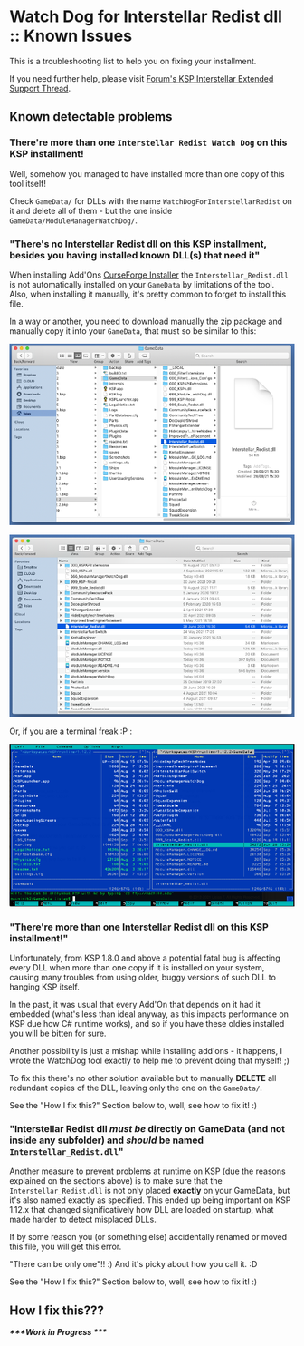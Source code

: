 # Watch Dog for Interstellar Redist dll :: Known Issues


This is a troubleshooting list to help you on fixing your installment.

If you need further help, please visit [Forum's KSP Interstellar Extended Support Thread](https://forum.kerbalspaceprogram.com/index.php?/topic/172026-*/).

## Known detectable problems

### There're more than one `Interstellar Redist Watch Dog` on this KSP installment!

Well, somehow you managed to have installed more than one copy of this tool itself!

Check `GameData/` for DLLs with the name `WatchDogForInterstellarRedist` on it and delete all of them - but the one inside `GameData/ModuleManagerWatchDog/`.


### "There's no Interstellar Redist dll on this KSP installment, besides you having installed known DLL(s) that need it"

When installing Add'Ons [CurseForge Installer](https://download.curseforge.com) the `Interstellar_Redist.dll` is not automatically installed on your `GameData` by limitations of the tool. Also, when installing it manually, it's pretty common to forget to install this file.

In a way or another, you need to download manually the zip package and manually copy it into your `GameData`, that must so be similar to this:

![Hierarchy View](./InterstellarRedist/DirView.Hierarchy.png)

![Flat View](./InterstellarRedist/DirView.Flat.png)

Or, if you are a terminal freak :P :

![Terminal Freak Friendly](./InterstellarRedist/TerminalFreak.png)


### "There're more than one Interstellar Redist dll on this KSP installment!"

Unfortunately, from KSP 1.8.0 and above a potential fatal bug is affecting every DLL when more than one copy if it is installed on your system, causing many troubles from using older, buggy versions of such DLL to hanging KSP itself.

In the past, it was usual that every Add'On that depends on it had it embedded (what's less than ideal anyway, as this impacts performance on KSP due how C# runtime works), and so if you have these oldies installed you will be bitten for sure.

Another possibility is just a mishap while installing add'ons - it happens, I wrote the WatchDog tool exactly to help me to prevent doing that myself! ;) 

To fix this there's no other solution available but to manually **DELETE** all redundant copies of the DLL, leaving only the one on the `GameData/`. 

See the "How I fix this?" Section below to, well, see how to fix it! :)


### "Interstellar Redist dll *must be* directly on GameData (and not inside any subfolder) and *should* be named `Interstellar_Redist.dll`"

Another measure to prevent problems at runtime on KSP (due the reasons explained on the sections above) is to make sure that the `Interstellar_Redist.dll` is not only placed **exactly** on your GameData, but it's also named exactly as specified. This ended up being important on KSP 1.12.x that changed significatively how DLL are loaded on startup, what made harder to detect misplaced DLLs.

If by some reason you (or something else) accidentally renamed or moved this file, you will get this error.

"There can be only one"!! :) And it's picky about how you call it. :D

See the "How I fix this?" Section below to, well, see how to fix it! :)


## How I fix this???

***\*\*\*Work in Progress \*\*\****



